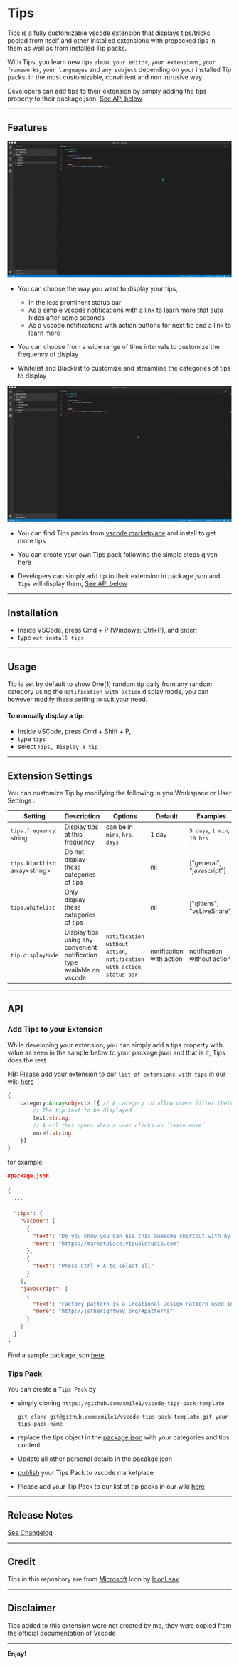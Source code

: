 # Tips
Tips is a fully customizable vscode extension that displays tips/tricks pooled from itself and other installed extensions with prepacked tips in them as well as from installed Tip packs.

With Tips, you learn new tips about `your editor`, `your extensions`, `your frameworks`, `your languages` and `any subject` depending on your installed Tip packs, in the most customizable, convinient and non intrusive way

Developers can add tips to their extension by simply adding the tips property to their package.json. [See API below](#api)

---
## Features

![tips-demo](https://github.com/xmile1/tips/blob/development/images/tips-demo.gif "Tips Demo")

* You can choose the way you want to display your tips, 

    * In the less prominent status bar
    * As a simple vscode notifications with a link to learn more that auto hides after some seconds
    * As a vscode notifications with action buttons for next tip and a link to learn more

* You can choose from a wide range of time intervals to customize the frequency of display

* Whitelist and Blacklist to customize and streamline the categories of tips to display

![tips-settings-demo](https://github.com/xmile1/tips/blob/development/images/tips-settings-demo.gif "Tips settings demo")

* You can find Tips packs from [vscode marketplace](https://marketplace.visualstudio.com/) and install to get more tips

* You can create your own Tips pack following the simple steps given here

* Developers can simply add tip to their extension in package.json and `Tips` will display them, [See API below](#api)

---
## Installation

* Inside VSCode, press Cmd + P (Windows: Ctrl+P), and enter:
* type `ext install tips`

---
## Usage

Tip is set by default to show One(1) random tip daily from any random category using the `Notification with action` display mode, you can however modify these setting to suit your need.

#### To manually display a tip:
* Inside VSCode, press Cmd + Shift + P,
* type `tips`
* select `Tips, Display a tip`



---
## Extension Settings

You can customize Tip by modifying the following in you Workspace or User Settings :

Setting | Description | Options | Default | Examples |
--- | --- | --- | --- | --- |
|`tips.frequency`: string| Display tips at this frequency | can be in `mins`, `hrs`, `days` | 1 day | `5 days`, `1 min`, `10 hrs` |
| `tips.blacklist`: array\<string\> | Do not display these categories of tips | | nil | ["general", "javascript"] |
| `tips.whitelist`| Only display these categories of tips | | nil | ["gitlens", "vsLiveShare"] |
| `tip.displayMode`| Display tips using any convenient notification type available on vscode | `notification without action`, `notification with action`, `status bar` | notification with action | notification without action |

---

## API

### Add Tips to your Extension
While developing your extension, you can simply add a tips property with value as seen in the sample below to your package.json and that is it, Tips does the rest.

NB: Please add your extension to our `list of extensions with tips` in our wiki [here](https://github.com/xmile1/tips/wiki/VSCode-Extensions-with-Tips)


```ts
{
    category:Array<object>:[{ // A category to allow users filter their tips
        // The tip text to be displayed
        text:string,
        // A url that opens when a user clicks on `learn more`
        more?:string
    }]
}
```

for example

```json
#package.json

{
  ...

  "tips": {
    "vscode": [
      {
        "text": "Do you know you can use this awesome shortcut with my extension?",
        "more": "https://marketplace.visualstudio.com"
      },
      {
        "text": "Press Ctrl + A to select all"
      }
    ],
    "javascript": [
      {
        "text": "Factory pattern is a Creational Design Pattern used in javascript ",
        "more": "http://jstherightway.org/#patterns"
      }
    ]
  }
}
```

Find a sample package.json [here](https://github.com/xmile1/vscode-tips-pack-template/blob/master/package.json)

### Tips Pack
You can create a `Tips Pack` by 

* simply cloning `https://github.com/xmile1/vscode-tips-pack-template`

    ```
    git clone git@github.com:xmile1/vscode-tips-pack-template.git your-tips-pack-name
    ```
* replace the tips object in the [package.json](https://github.com/xmile1/vscode-tips-pack-template/blob/master/package.json) with your categories and tips content
* Update all other personal details in the pacakge.json
* [publish](https://code.visualstudio.com/docs/extensions/publish-extension) your Tips Pack to vscode marketplace
* Please add your Tip Pack to our list of tip packs in our wiki [here](https://github.com/xmile1/tips/wiki/Tips-Pack-List)


---
## Release Notes

[See Changelog](https://github.com/xmile1/vscode-tips/blob/master/CHANGELOG.md)

---
## Credit

Tips in this repository are from [Microsoft](https://code.visualstudio.com/docs/)
Icon by [IconLeak](http://iconleak.com)

---

## Disclaimer

Tips added to this extension were not created by me, they were copied from the official documentation of Vscode

---

**Enjoy!**
